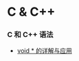 # C & C++



### C 和 C++ 语法

* [void \* 的详解与应用](https://www.cnblogs.com/wuyudong/p/c-void-point.html)

